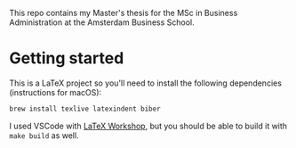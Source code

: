 This repo contains my Master's thesis for the MSc in Business Administration at the Amsterdam Business School.

# Getting started

This is a LaTeX project so you'll need to install the following dependencies (instructions for macOS):

```sh
brew install texlive latexindent biber
```

I used VSCode with [LaTeX Workshop](https://github.com/James-Yu/LaTeX-Workshop), but you should be able to build it with `make build` as well.
